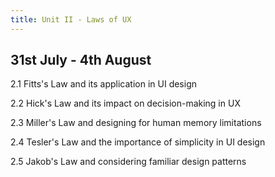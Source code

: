 ```yaml
---
title: Unit II - Laws of UX
---
```


31st July - 4th August 
--

2.1 Fitts's Law and its application in UI design

2.2 Hick's Law and its impact on decision-making in UX

2.3 Miller's Law and designing for human memory limitations

2.4 Tesler's Law and the importance of simplicity in UI design

2.5 Jakob's Law and considering familiar design patterns

